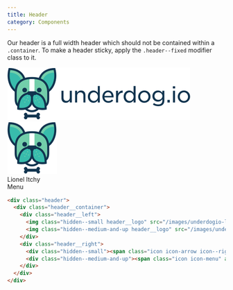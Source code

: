```yaml
---
title: Header
category: Components
---
```


Our header is a full width header which should not be contained within a `.container`.
To make a header sticky, apply the `.header--fixed` modifier class to it.

<div class="header">
  <div class="header__container">
    <div class="header__left">
      <img class="hidden--small header__logo" src="/images/underdogio-logo-with-text.svg" alt="Underdog.io logo" />
      <img class="hidden--medium-and-up header__logo" src="/images/underdogio-logo.svg" alt="Underdog.io logo" />
    </div>
    <div class="header__right">
      <div class="hidden--small"><span class="icon icon-arrow icon--right icon--small"><span class="icon__label icon__label--left">Lionel Itchy</span></span></div>
      <div class="hidden--medium-and-up"><span class="icon icon-menu" aria-hidden="true"></span><span class="gamma"> Menu</span></div>
    </div>
  </div>
</div>

```html
<div class="header">
  <div class="header__container">
    <div class="header__left">
      <img class="hidden--small header__logo" src="/images/underdogio-logo-with-text.svg" alt="Underdog.io logo" />
      <img class="hidden--medium-and-up header__logo" src="/images/underdogio-logo.svg" alt="Underdog.io logo" />
    </div>
    <div class="header__right">
      <div class="hidden--small"><span class="icon icon-arrow icon--right icon--small"><span class="icon__label icon__label--left">Lionel Itchy</span></span></div>
      <div class="hidden--medium-and-up"><span class="icon icon-menu" aria-hidden="true"></span><span class="gamma"> Menu</span></div>
    </div>
  </div>
</div>

```

